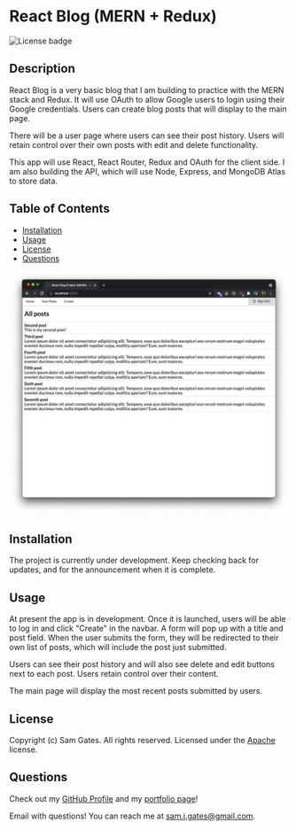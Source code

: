 # React Blog (MERN + Redux)

![License badge](https://img.shields.io/badge/license-Apache-blue)

## Description

React Blog is a very basic blog that I am building to practice with the MERN stack and Redux. It will use OAuth to allow Google users to login using their Google credentials. Users can create blog posts that will display to the main page.

There will be a user page where users can see their post history. Users will retain control over their own posts with edit and delete functionality.

This app will use React, React Router, Redux and OAuth for the client side. I am also building the API, which will use Node, Express, and MongoDB Atlas to store data.

## Table of Contents

- [Installation](#installation)
- [Usage](#usage)
- [License](#license)
- [Questions](#questions)

![work in progress](screen1.png)

## Installation

The project is currently under development. Keep checking back for updates, and for the announcement when it is complete.

## Usage

At present the app is in development. Once it is launched, users will be able to log in and click "Create" in the navbar. A form will pop up with a title and post field. When the user submits the form, they will be redirected to their own list of posts, which will include the post just submitted.

Users can see their post history and will also see delete and edit buttons next to each post. Users retain control over their content.

The main page will display the most recent posts submitted by users.

## License

Copyright (c) Sam Gates. All rights reserved.
Licensed under the [Apache](https://www.apache.org/licenses/LICENSE-2.0.txt) license.

## Questions

Check out my [GitHub Profile](https://github.com/sg0703) and my [portfolio page](https://samgates.io)!

Email with questions! You can reach me at sam.j.gates@gmail.com.
